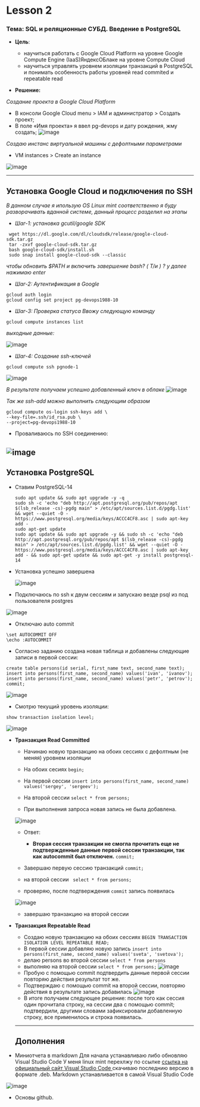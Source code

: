 # Lesson 2
### Тема: SQL и реляционные СУБД. Введение в PostgreSQL
* __Цель__:
    * научиться работать с Google Cloud Platform на уровне Google Compute Engine (IaaS)ЯндексОБлаке на уровне Compute Cloud
    * научиться управлять уровнем изоляции транзакций в PostgreSQL и понимать особенность работы уровней read commited и repeatable read

* __Решение:__


 _Создание проекта в Google Cloud Platform_
  *    В консоли Google Cloud menu > IAM и администратор > Создать проект;
  *    В поле «Имя проекта» я ввел pg-devops и дату рождения, жму создать;
![image](https://user-images.githubusercontent.com/85208391/197787063-a6b31e59-ec8c-4f84-afd2-3c3124d40a90.png)

_Создаю инстанс виртуальной машины с дефолтными параметрами_
  * VM instances > Create an instance

   ![image](https://user-images.githubusercontent.com/85208391/197797886-41b9cbfb-6482-4e46-9d26-842c6fcd290d.png)

___
## Установка Google Cloud и подключения по SSH
_В данном случае я ипользую OS Linux mint соответственно я буду разворачивать  вданной системе, данный процесс разделил на этапы_

- _Шаг-1: установка gcutil/google SDK_
```
 wget https://dl.google.com/dl/cloudsdk/release/google-cloud-sdk.tar.gz
 tar -zxvf google-cloud-sdk.tar.gz
 bash google-cloud-sdk/install.sh
 sudo snap install google-cloud-sdk --classic
```
_чтобы обновить $PATH и включить завершение bash? ( Т/и ) ? у
далее нажимаю enter_

- _Шаг-2: Аутентификация в Google_
```
gcloud auth login 
gcloud config set project pg-devops1988-10
```
- _Шаг-3: Проверка статуса_
_Ввожу следующую команду_
```
gcloud compute instances list
```
_выходные данные:_

![image](https://user-images.githubusercontent.com/85208391/197828060-be5dd53c-563c-4b9f-a0a4-df7af81cd584.png)

- _Шаг-4: Создание ssh-ключей_
```
gcloud compute ssh pgnode-1
```
![image](https://user-images.githubusercontent.com/85208391/197829735-ce18c323-03bd-446f-b664-6bdfbd40b7ce.png)

_В результате получаем успешно добавленный ключ в облаке_
![image](https://user-images.githubusercontent.com/85208391/197832445-cb9b0d8d-9f25-4e32-bc66-14b42f646bf8.png)

_Так же ssh-add можно выполнить следующим образом_
```
gcloud compute os-login ssh-keys add \
--key-file=.ssh/id_rsa.pub \
--project=pg-devops1988-10
```
- Проваливаюсь по SSH соединению:

![image](https://user-images.githubusercontent.com/85208391/197837031-af6add55-d063-4781-90e1-970469566a0d.png)
---
## Установка PostgreSQL
- Ставим PostgreSQL-14
  ```
  sudo apt update && sudo apt upgrade -y -q
  sudo sh -c 'echo "deb http://apt.postgresql.org/pub/repos/apt $(lsb_release -cs)-pgdg main" > /etc/apt/sources.list.d/pgdg.list' && wget --quiet -O - https://www.postgresql.org/media/keys/ACCC4CF8.asc | sudo apt-key add -
  sudo apt-get update
  sudo apt update && sudo apt upgrade -y && sudo sh -c 'echo "deb http://apt.postgresql.org/pub/repos/apt $(lsb_release -cs)-pgdg main" > /etc/apt/sources.list.d/pgdg.list' && wget --quiet -O - https://www.postgresql.org/media/keys/ACCC4CF8.asc | sudo apt-key add - && sudo apt-get update && sudo apt-get -y install postgresql-14
  ```
- Установка успешно завершена

  ![image](https://user-images.githubusercontent.com/85208391/197893150-3954412e-6089-487d-a311-c9e5f609115c.png)

-  Подключаюсь по ssh к двум сессиям и запускаю везде psql из под пользователя postgres

  ![image](https://user-images.githubusercontent.com/85208391/197894257-ea6e9fce-356b-4a19-b030-be7fe48326b6.png)

- Отключаю auto commit
```
\set AUTOCOMMIT OFF
\echo :AUTOCOMMIT
```
- Согласно заданию создана новая таблица и добавлены следующие записи в первой сессии:
```
create table persons(id serial, first_name text, second_name text); 
insert into persons(first_name, second_name) values('ivan', 'ivanov'); 
insert into persons(first_name, second_name) values('petr', 'petrov'); 
commit;
```


![image](https://user-images.githubusercontent.com/85208391/197896629-e8df8556-bc18-4e51-84b1-230e18bd7b4f.png)


- Смотрю текущий уровень изоляции:
```
show transaction isolation level;
```
![image](https://user-images.githubusercontent.com/85208391/197898565-ecbb1e51-2f7a-4d86-a733-0386a5d674ad.png)

* __Транзакция Read Committed__
   * Начинаю новую транзакцию на обоих сессиях с дефолтным (не меняя) уровнем изоляции
   * На обоих сесиях
    ``` begin; ``` 
   
    * На первой сессии
    ``` insert into persons(first_name, second_name) values('sergey', 'sergeev'); ```
    * На второй сессии
    ``` select * from persons; ```
    * При выполнения запроса новая запись не была добавлена.
    
    ![image](https://user-images.githubusercontent.com/85208391/197907638-c3d91757-b345-4c43-bbe6-64811435bcc3.png)
    * Ответ:
      *   __Вторая сессия транзакции не смогла прочитать еще не подтвержденные данные первой сессии транзакции, так как autocommit был отключен.__
  ```commit;```

  * Завершаю первую сессию транзакций ```commit;```
  * на второй сессии ``` select * from persons;```
  * проверяю, после подтверждения ```commit``` запись появилась 
  
  ![image](https://user-images.githubusercontent.com/85208391/197910719-21a3b956-a1cb-4a85-abeb-b9bdf715606a.png)

  * завершаю транзакцию на второй сессии

* __Транзакция Repeatable Read__
  * Создаю новую транзакцию на обоих сессиях ```BEGIN TRANSACTION ISOLATION LEVEL REPEATABLE READ;```
  * В первой сессии добавляю новую запись ```insert into persons(first_name, second_name) values('sveta', 'svetova');```
  * делаю persons во второй сессии ```select * from persons```
  * выполняю на второй сессии ``` select * from persons; ```
  ![image](https://user-images.githubusercontent.com/85208391/197917991-b02783f5-db64-4475-85c1-c53cd803ebb2.png)
  * Пробую с помощью commit подтвердить данные первой сессии повторяю действия результат тот же.
  * Подтверждаю с помощью commit на второй сессии, повторяю действия в результате запись добавилась
  ![image](https://user-images.githubusercontent.com/85208391/197919054-a08f5edd-a25b-4e8d-b1a2-9d02b6933717.png)
  * В итоге получаем следующее решение: после того как сессия один прочитала строку, на сессии два с помощью commit; подтвердили, другими словами зафиксировали добавленную строку, все применилось и строка появилась.
  ---
  ## Дополнения
* Миниотчета в markdown
  Для начала устанавливаю либо обновляю Visual Studio Code
  У меня linux mint перехлжу по ссылке [ссылка на официальный сайт Visual Studio Code ](https://code.visualstudio.com/) скачиваю последнию версию в формате .deb. 
  Markdown устанавливается в самой Visual Studio Code

 ![image](https://user-images.githubusercontent.com/85208391/197927071-1bd0900f-622f-40a6-b218-4e0d8ee6aff4.png)
 
* Основы github.
    




   
